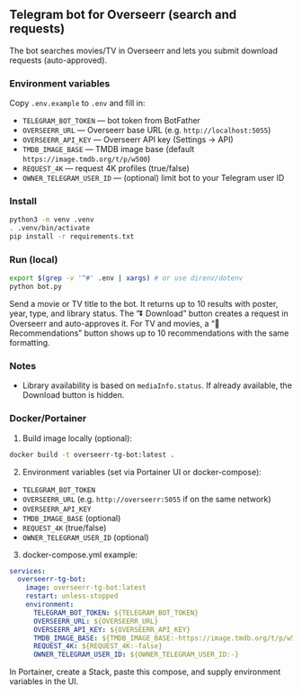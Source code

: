 ## Telegram bot for Overseerr (search and requests)

The bot searches movies/TV in Overseerr and lets you submit download requests (auto-approved).

### Environment variables

Copy `.env.example` to `.env` and fill in:

- `TELEGRAM_BOT_TOKEN` — bot token from BotFather
- `OVERSEERR_URL` — Overseerr base URL (e.g. `http://localhost:5055`)
- `OVERSEERR_API_KEY` — Overseerr API key (Settings → API)
- `TMDB_IMAGE_BASE` — TMDB image base (default `https://image.tmdb.org/t/p/w500`)
- `REQUEST_4K` — request 4K profiles (true/false)
- `OWNER_TELEGRAM_USER_ID` — (optional) limit bot to your Telegram user ID

### Install

```bash
python3 -m venv .venv
. .venv/bin/activate
pip install -r requirements.txt
```

### Run (local)

```bash
export $(grep -v '^#' .env | xargs) # or use direnv/dotenv
python bot.py
```

Send a movie or TV title to the bot. It returns up to 10 results with poster, year, type, and library status. The “⏬ Download” button creates a request in Overseerr and auto-approves it. For TV and movies, a “👀 Recommendations” button shows up to 10 recommendations with the same formatting.

### Notes

- Library availability is based on `mediaInfo.status`. If already available, the Download button is hidden.

### Docker/Portainer

1. Build image locally (optional):

```bash
docker build -t overseerr-tg-bot:latest .
```

2. Environment variables (set via Portainer UI or docker-compose):

- `TELEGRAM_BOT_TOKEN`
- `OVERSEERR_URL` (e.g. `http://overseerr:5055` if on the same network)
- `OVERSEERR_API_KEY`
- `TMDB_IMAGE_BASE` (optional)
- `REQUEST_4K` (true/false)
- `OWNER_TELEGRAM_USER_ID` (optional)

3. docker-compose.yml example:

```yaml
services:
  overseerr-tg-bot:
    image: overseerr-tg-bot:latest
    restart: unless-stopped
    environment:
      TELEGRAM_BOT_TOKEN: ${TELEGRAM_BOT_TOKEN}
      OVERSEERR_URL: ${OVERSEERR_URL}
      OVERSEERR_API_KEY: ${OVERSEERR_API_KEY}
      TMDB_IMAGE_BASE: ${TMDB_IMAGE_BASE:-https://image.tmdb.org/t/p/w500}
      REQUEST_4K: ${REQUEST_4K:-false}
      OWNER_TELEGRAM_USER_ID: ${OWNER_TELEGRAM_USER_ID:-}
```

In Portainer, create a Stack, paste this compose, and supply environment variables in the UI.
